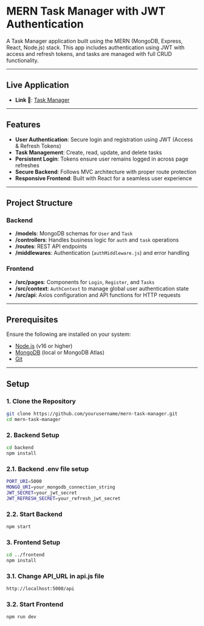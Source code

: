 # MERN Task Manager with JWT Authentication  

A Task Manager application built using the MERN (MongoDB, Express, React, Node.js) stack. This app includes authentication using JWT with access and refresh tokens, and tasks are managed with full CRUD functionality.

---

## Live Application  

- **Link 🔗**: [Task Manager](https://task-manager-mern-bice.vercel.app/)  

---

## Features  

- **User Authentication**: Secure login and registration using JWT (Access & Refresh Tokens)  
- **Task Management**: Create, read, update, and delete tasks  
- **Persistent Login**: Tokens ensure user remains logged in across page refreshes  
- **Secure Backend**: Follows MVC architecture with proper route protection  
- **Responsive Frontend**: Built with React for a seamless user experience  

---

## Project Structure  

### Backend  

- **/models**: MongoDB schemas for `User` and `Task`  
- **/controllers**: Handles business logic for `auth` and `task` operations  
- **/routes**: REST API endpoints  
- **/middlewares**: Authentication (`authMiddleware.js`) and error handling  

### Frontend  

- **/src/pages**: Components for `Login`, `Register`, and `Tasks`  
- **/src/context**: `AuthContext` to manage global user authentication state  
- **/src/api**: Axios configuration and API functions for HTTP requests  

---

## Prerequisites  

Ensure the following are installed on your system:  

- [Node.js](https://nodejs.org/) (v16 or higher)  
- [MongoDB](https://www.mongodb.com/) (local or MongoDB Atlas)  
- [Git](https://git-scm.com/)  

---

## Setup  

### 1. Clone the Repository  

```bash  
git clone https://github.com/yourusername/mern-task-manager.git  
cd mern-task-manager

```

### 2. Backend Setup

```bash
cd backend
npm install
```
### 2.1. Backend .env file setup

```bash
PORT_URI=5000
MONGO_URI=your_mongodb_connection_string  
JWT_SECRET=your_jwt_secret  
JWT_REFRESH_SECRET=your_refresh_jwt_secret  

```
### 2.2. Start Backend

```bash
npm start  

```

### 3. Frontend Setup

```bash
cd ../frontend  
npm install  

```

### 3.1. Change API_URL in api.js file

```bash
http://localhost:5000/api

```

### 3.2. Start Frontend

```bash
npm run dev  

